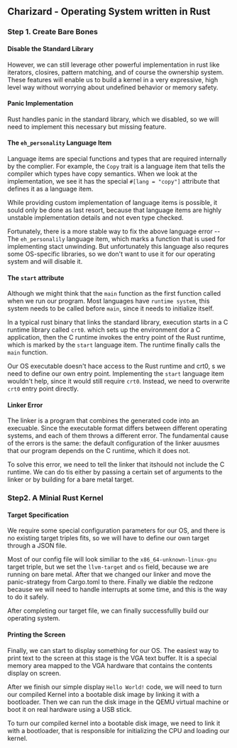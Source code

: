 ## Charizard - Operating System written in Rust

### Step 1. Create Bare Bones
#### Disable the Standard Library


However, we can still leverage other powerful implementation in rust like iterators, closires, pattern matching, and of course the ownership system. These features will enable us to build a kernel in a very expressive, high level way without worrying about undefined behavior or memory safety.

#### Panic Implementation
Rust handles panic in the standard library, which we disabled, so we will need to implement this necessary but missing feature.

#### The `eh_personality` Language Item
Language items are special functions and types that are required internally by the complier. For example, the `Copy` trait is a language item that tells the compiler which types have copy semantics. When we look at the implementation, we see it has the special `#[lang = "copy"]` attribute that defines it as a language item.

While providing custom implementation of language items is possible, it sould only be done as last resort, because that language items are highly unstable implementation details and not even type checked.

Fortunately, there is a more stable way to fix the above language error -- The `eh_personalily` language item, which marks a function that is used for implementing stact unwinding. But unfortunately this language also requres some OS-specific libraries, so we don't want to use it for our operating system and will disable it.

#### The `start` attribute
Although we might think that the `main` function as the first function called when we run our program. Most languages have `runtime system`, this system needs to be called before `main`, since it needs to initialize itself.

In a typical rust binary that links the standard library, execution starts in a C runtime library called `crt0`. which sets up the environment dor a C application, then the C runtime invokes the entry point of the Rust runtime, which is marked by the `start` language item. The runtime finally calls the `main` function.

Our OS executable doesn't hace access to the Rust runtime and crt0, s we need to define our own entry point. Implementing the `start` language item wouldn't help, since it would still require `crt0`. Instead, we need to overwrite `crt0` entry point directly.

#### Linker Error
The linker is a program that combines the generated code into an execuable. Since the executable format differs between different operating systems, and each of them throws a different error. The fundamental cause of the errors is the same: the default configuration of the linker auusmes that our program depends on the C runtime, which it does not.

To solve this error, we need to tell the linker that itshould not include the C runtime. We can do tis either by passing a certain set of arguments to the linker or by building for a bare metal target.

### Step2. A Minial Rust Kernel
#### Target Specification
We require some special configuration parameters for our OS, and there is no existing target triples fits, so we will have to define our own target through a JSON file.

Most of our config file will look similiar to the `x86_64-unknown-linux-gnu` target triple, but we set the `llvm-target` and `os` field, because we are running on bare metal. After that we changed our linker and move the panic-strategy from Cargo.toml to there. Finally we diable the redzone because we will need to handle interrupts at some time, and this is the way to do it safely. 

After completing our target file, we can finally successfullly build our 
operating system.

#### Printing the Screen
Finally, we can start to display something for our OS. The easiest way to print text to the screen at this stage is the VGA text buffer. It is a special memory area mapped to the VGA hardware that contains the contents display on screen. 

After we finish our simple display `Hello World!` code, we will need to turn our compiled Kernel into a bootable disk image by linking it with a bootloader. Then we can run the disk image in the QEMU virtual machine or boot it on real hardware using a USB stick.

To turn our compiled kernel into a bootable disk image, we need to link it with a bootloader, that is responsible for initializing the CPU and loading our kernel.


